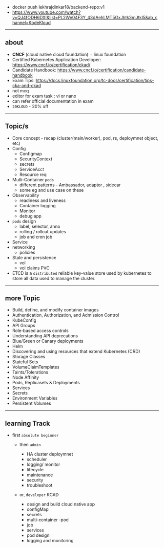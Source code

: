 - docker push lekhrajdinkar18/backend-repo:v1
- https://www.youtube.com/watch?v=QJ4fODH6DXI&list=PL2We04F3Y_43dAehLMT5GxJhtk3mJtkl5&ab_channel=KodeKloud
---

## about
- **CNCF** (cloud native cloud foundation) + linux foundation
- Certified Kubernetes Application Developer: https://www.cncf.io/certification/ckad/
- Candidate Handbook: https://www.cncf.io/certification/candidate-handbook
- Exam Tips: https://docs.linuxfoundation.org/tc-docs/certification/tips-cka-and-ckad
- not mcq
- editor for exam task  : vi or nano
- can refer official documentation in exam
- `20KLOUD` - 20% off

---
## Topic/s
- Core concept - recap (cluster(main/worker), pod, rs, deploymnet object, etc)
- Config
  - Configmap
  - SecurityContext
  - secrets
  - ServiceAcct
  - Resource req
- Mutli-Container `pods`
  - different patterns - Ambassador, adaptor , sidecar
  - some eg and use case on these
- Observability
  - readiness and liveness
  - Container logging
  - Monitor
  - debug app
- `pods` design
  - label, selector, anno
  - rolling / rollout updates
  - job and cron job
- Service 
- networking
  - policies
- State and persistence
  - vol
  - vol claims PVC
- ETCD is a `distributed` reliable key-value store used by kubernetes to store all data used to manage the cluster.

--- 
## more Topic 
- Build, define, and modify container images
- Authentication, Authorization, and Admission Control
- KubeConfig
- API Groups
- Role-based access controls
- Understanding API deprecations
- Blue/Green or Canary deployments
- Helm
- Discovering and using resources that extend Kubernetes (CRD)
- Storage Classes 
- Stateful Sets 
- VolumeClaimTemplates
- Taints/Tolerations
- Node Affinity
- Pods, Replicasets & Deployments
- Services
- Secrets
- Environment Variables
- Persistent Volumes

---

## learning Track
- first `absolute beginner`

  - then `admin`
    - HA cluster deploymnet
    - scheduler
    - logging/ monitor
    - lifecycle
    - maintenance
    - security
    - troubleshoot

  - or, `developer` KCAD
    - design and build cloud native app
    - configMap
    - secrets
    - multi-container -pod
    - job
    - services
    - pod design
    - logging and monitoring



